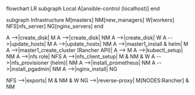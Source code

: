 flowchart LR
  subgraph Local
    A[ansible-control (localhost)]
  end

  subgraph Infrastructure
    M[masters]
    NM[new_managers]
    W[workers]
    NFS[nfs_server]
    NG[nginx_servers]
  end

  A -->|create_disk| M
  A -->|create_disk| NM
  A -->|create_disk| W
  A -->|update_hosts| M
  A -->|update_hosts| NM
  A -->|master1_install & helm| M
  A -->|master1_create_cluster (Rancher API)| A --> M
  A -->|kubectl_setup| NM
  A -->|nfs role| NFS
  A -->|nfs_client_setup| M & NM & W
  A -->|nfs_provisioner (helm)| NM
  A -->|install_prometheus| NM
  A -->|install_pgadmin| NM
  A -->|nginx_install| NG

  NFS -->|exports| M & NM & W
  NG -->|reverse-proxy| M[NODES:Rancher] & NM
